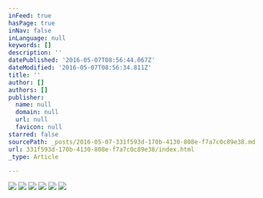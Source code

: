 ```yaml
---
inFeed: true
hasPage: true
inNav: false
inLanguage: null
keywords: []
description: ''
datePublished: '2016-05-07T08:56:44.067Z'
dateModified: '2016-05-07T08:56:34.811Z'
title: ''
author: []
authors: []
publisher:
  name: null
  domain: null
  url: null
  favicon: null
starred: false
sourcePath: _posts/2016-05-07-331f593d-170b-4130-808e-f7a7c0c89e38.md
url: 331f593d-170b-4130-808e-f7a7c0c89e38/index.html
_type: Article

---
```

![](https://the-grid-user-content.s3-us-west-2.amazonaws.com/25da37b7-87d0-4fa1-b780-91b4a0416255.jpg)
![](https://the-grid-user-content.s3-us-west-2.amazonaws.com/ffa03736-acea-4937-bae3-6ed8a22a6c66.jpg)
![](https://the-grid-user-content.s3-us-west-2.amazonaws.com/bc4bb98d-bb28-4a1d-b736-5cafb6fc59dc.jpg)
![](https://the-grid-user-content.s3-us-west-2.amazonaws.com/d03ea824-1dc1-4587-8dbb-f9f9d5101fe0.jpg)
![](https://the-grid-user-content.s3-us-west-2.amazonaws.com/31c5aa79-92b2-482a-9412-f8c42e8ad16c.jpg)
![](https://the-grid-user-content.s3-us-west-2.amazonaws.com/e1fdb8c0-9526-4158-8c88-f2e1dbb217c5.jpg)